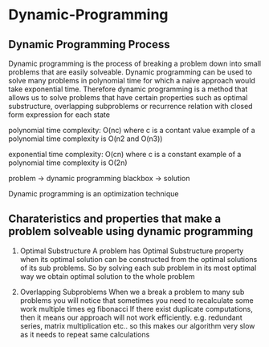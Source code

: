 # Dynamic-Programming

## Dynamic Programming Process

Dynamic programming is the process of breaking a problem down into small problems that are easily solveable.
Dynamic programming can be used to solve many problems in polynomial time for which a naive approach would take exponential time.
Therefore dynamic programming is a method that allows us to solve problems that have certain properties
such as optimal substructure, overlapping subproblems or recurrence relation with closed form expression for each state

polynomial time complexity:
O(n<super>c</super>) where c is a contant value
example of a polynomial time complexity is O(n<super>2</super> and O(n<super>3</super>))

exponential time complexity:
O(c<super>n</super>) where c is a constant
example of a polynomial time complexity is O(2<super>n</super>)

problem -> dynamic programming blackbox -> solution

Dynamic programming is an optimization technique

## Charateristics and properties that make a problem solveable using dynamic programming

1. Optimal Substructure
   A problem has Optimal Substructure property when its optimal solution can be constructed from the optimal
   solutions of its sub problems.
   So by solving each sub problem in its most optimal way we obtain optimal solution to the whole problem

2. Overlapping Subproblems
   When we a break a problem to many sub problems you will notice that sometimes you need to recalculate
   some work multiple times eg fibonacci
   If there exist duplicate computations, then it means our approach will not work efficiently. e.g. redundant series, matrix multiplication etc.. so this makes our algorithm very slow as it needs to repeat same calculations
